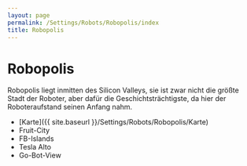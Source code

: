 ```yaml
---
layout: page
permalink: /Settings/Robots/Robopolis/index
title: Robopolis
---
```


# Robopolis

Robopolis liegt inmitten des Silicon Valleys, sie ist zwar nicht die größte Stadt der Roboter, aber dafür die Geschichtsträchtigste, da hier der Roboteraufstand seinen Anfang nahm.

- [Karte]({{ site.baseurl }}/Settings/Robots/Robopolis/Karte)
- Fruit-City
- FB-Islands
- Tesla Alto
- Go-Bot-View
